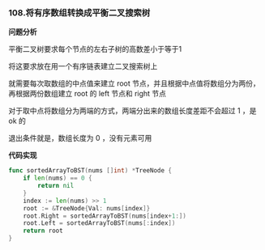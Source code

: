 ### 108.将有序数组转换成平衡二叉搜索树

**问题分析**

平衡二叉树要求每个节点的左右子树的高数差小于等于1

将这要求放在用一个有序链表建立二叉搜索树上

就需要每次取数组的中点值来建立 root 节点，并且根据中点值将数组分为两份，再根据两份数组建立 root 的 left 节点和 right 节点

对于取中点将数组分为两端的方式，两端分出来的数组长度差距不会超过 1 ，是 ok 的

退出条件就是，数组长度为 0 ，没有元素可用

**代码实现**

```go
func sortedArrayToBST(nums []int) *TreeNode {
	if len(nums) == 0 {
		return nil
	}
	index := len(nums) >> 1
	root := &TreeNode{Val: nums[index]}
	root.Right = sortedArrayToBST(nums[index+1:])
	root.Left = sortedArrayToBST(nums[:index])
	return root
}
```

